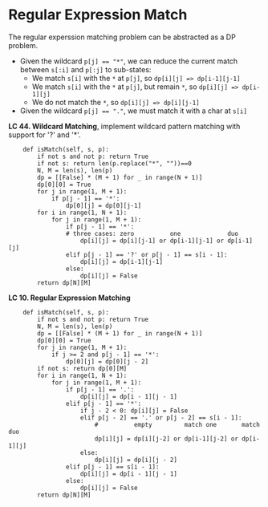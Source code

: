 # Regular Expression Match

The regular experssion matching problem can be abstracted as a DP problem.
* Given the wildcard `p[j] == "*"`, we can reduce the current match between `s[:i]` and `p[:j]` to sub-states:
  * We match `s[i]` with the `*` at `p[j]`, so `dp[i][j] => dp[i-1][j-1]`
  * We match `s[i]` with the `*` at `p[j]`, but remain `*`, so `dp[i][j] => dp[i-1][j]`
  * We do not match the `*`, so `dp[i][j] => dp[i][j-1]`
* Given the wildcard `p[j] == "."`, we must match it with a char at `s[i]`

**LC 44. Wildcard Matching**, implement wildcard pattern matching with support for '?' and '*'.

```
    def isMatch(self, s, p):
        if not s and not p: return True
        if not s: return len(p.replace("*", ""))==0
        N, M = len(s), len(p)
        dp = [[False] * (M + 1) for _ in range(N + 1)]
        dp[0][0] = True
        for j in range(1, M + 1):
            if p[j - 1] == '*':
                dp[0][j] = dp[0][j-1]
        for i in range(1, N + 1):
            for j in range(1, M + 1):
                if p[j - 1] == '*':
                # three cases: zero          one             duo
                    dp[i][j] = dp[i][j-1] or dp[i-1][j-1] or dp[i-1][j]
                elif p[j - 1] == '?' or p[j - 1] == s[i - 1]:
                    dp[i][j] = dp[i-1][j-1]
                else:
                    dp[i][j] = False
        return dp[N][M]
```

**LC 10. Regular Expression Matching**
```
    def isMatch(self, s, p):
        if not s and not p: return True
        N, M = len(s), len(p)
        dp = [[False] * (M + 1) for _ in range(N + 1)]
        dp[0][0] = True
        for j in range(1, M + 1):
            if j >= 2 and p[j - 1] == '*':
                dp[0][j] = dp[0][j - 2]
        if not s: return dp[0][M]
        for i in range(1, N + 1):
            for j in range(1, M + 1):
                if p[j - 1] == '.':
                    dp[i][j] = dp[i - 1][j - 1]
                elif p[j - 1] == '*':
                    if j - 2 < 0: dp[i][j] = False
                    elif p[j - 2] == '.' or p[j - 2] == s[i - 1]:
                        #          empty         match one       match duo
                        dp[i][j] = dp[i][j-2] or dp[i-1][j-2] or dp[i-1][j]
                    else:
                        dp[i][j] = dp[i][j - 2]
                elif p[j - 1] == s[i - 1]:
                    dp[i][j] = dp[i - 1][j - 1]
                else:
                    dp[i][j] = False  
        return dp[N][M]       
```
